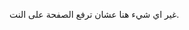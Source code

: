غير اي شيء هنا عشان ترفع الصفحة على النت.
<!--stackedit_data:
eyJoaXN0b3J5IjpbMjc0MzkxNDMwLC01MzQ1NjI0NjQsMjc0Mz
kxNDMwLC01MzQ1NjI0NjQsMjc0MzkxNDMwLC01MzQ1NjI0NjQs
LTUxMzA5NzkzNiwtNjM2MTk2MzA0XX0=
-->